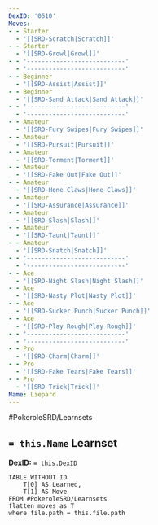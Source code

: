 ```yaml
---
DexID: '0510'
Moves:
- - Starter
  - '[[SRD-Scratch|Scratch]]'
- - Starter
  - '[[SRD-Growl|Growl]]'
- - '---------------------------'
  - '---------------------------'
- - Beginner
  - '[[SRD-Assist|Assist]]'
- - Beginner
  - '[[SRD-Sand Attack|Sand Attack]]'
- - '---------------------------'
  - '---------------------------'
- - Amateur
  - '[[SRD-Fury Swipes|Fury Swipes]]'
- - Amateur
  - '[[SRD-Pursuit|Pursuit]]'
- - Amateur
  - '[[SRD-Torment|Torment]]'
- - Amateur
  - '[[SRD-Fake Out|Fake Out]]'
- - Amateur
  - '[[SRD-Hone Claws|Hone Claws]]'
- - Amateur
  - '[[SRD-Assurance|Assurance]]'
- - Amateur
  - '[[SRD-Slash|Slash]]'
- - Amateur
  - '[[SRD-Taunt|Taunt]]'
- - Amateur
  - '[[SRD-Snatch|Snatch]]'
- - '---------------------------'
  - '---------------------------'
- - Ace
  - '[[SRD-Night Slash|Night Slash]]'
- - Ace
  - '[[SRD-Nasty Plot|Nasty Plot]]'
- - Ace
  - '[[SRD-Sucker Punch|Sucker Punch]]'
- - Ace
  - '[[SRD-Play Rough|Play Rough]]'
- - '---------------------------'
  - '---------------------------'
- - Pro
  - '[[SRD-Charm|Charm]]'
- - Pro
  - '[[SRD-Fake Tears|Fake Tears]]'
- - Pro
  - '[[SRD-Trick|Trick]]'
Name: Liepard
---
```


#PokeroleSRD/Learnsets

## `= this.Name` Learnset

**DexID:** `= this.DexID`

```dataview
TABLE WITHOUT ID
    T[0] AS Learned,
    T[1] AS Move
FROM #PokeroleSRD/Learnsets
flatten moves as T
where file.path = this.file.path
```
